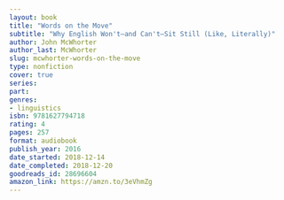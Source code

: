 ```yaml
---
layout: book
title: "Words on the Move"
subtitle: "Why English Won't—and Can't—Sit Still (Like, Literally)"
author: John McWhorter
author_last: McWhorter
slug: mcwhorter-words-on-the-move
type: nonfiction
cover: true
series: 
part: 
genres:
- linguistics
isbn: 9781627794718
rating: 4
pages: 257
format: audiobook
publish_year: 2016
date_started: 2018-12-14
date_completed: 2018-12-20
goodreads_id: 28696604
amazon_link: https://amzn.to/3eVhmZg
---
```


